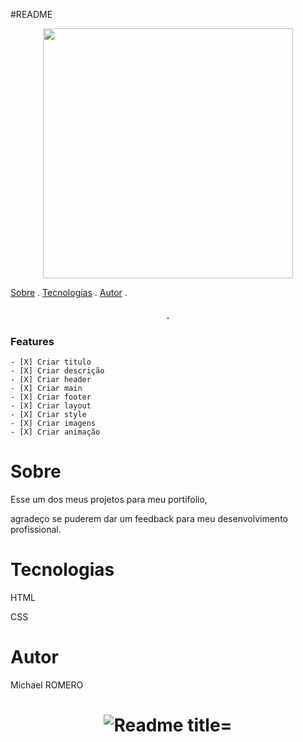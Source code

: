 #README
  
  <div align="center">
<img src="https://user-images.githubusercontent.com/90795873/184522443-64947d45-a60c-4453-adb9-c772303f9f68.png" width="400px"/>
</div>


  <p aligh="center">
    <a href="#sobre">Sobre</a> .
    <a href="#tecnologias">Tecnologias</a> .
    <a href="#autor">Autor</a> .
  
  <br>
    <h4 align="center">
        .
    </h4>

   ###  Features

    - [X] Criar titulo
    - [X] Criar descrição
    - [X] Criar header
    - [X] Criar main
    - [X] Criar footer
    - [X] Criar layout
    - [X] Criar style
    - [X] Criar imagens 
    - [X] Criar animação
    

   # Sobre
   <p>Esse um dos meus projetos para meu portifolio,</p> 
   <p>agradeço se puderem dar um feedback para meu desenvolvimento profissional.</p> 
   

   # Tecnologias
   <p>HTML</p> 
   <p>CSS</p> 
   
   # Autor
   <p>Michael ROMERO</p> 
   

    
  <h1 align="center">
   <img alt="Readme title="Readme" src="./github/Readme-gif.gif" />  
  </h1>  
